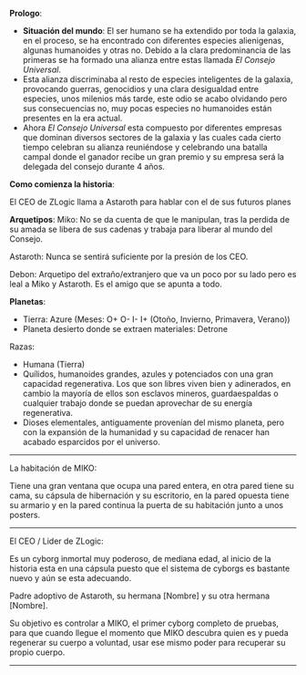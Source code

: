 
**Prologo**: 
- **Situación del mundo**: El ser humano se ha extendido por toda la galaxia, en el proceso, se ha encontrado con diferentes especies alienigenas, algunas humanoides y otras no. Debido a la clara predominancia de las primeras se ha formado una alianza entre estas llamada *El Consejo Universal*. 
- Esta alianza discriminaba al resto de especies inteligentes de la galaxia, provocando guerras, genocidios y una clara desigualdad entre especies, unos milenios más tarde, este odio se acabo olvidando pero sus consecuencias no, muy pocas especies no humanoides están presentes en la era actual. 
- Ahora *El Consejo Universal* esta compuesto por diferentes empresas que dominan diversos sectores de la galaxia y las cuales cada cierto tiempo celebran su alianza reuniéndose y celebrando una batalla campal donde el ganador recibe un gran premio y su empresa será la delegada del consejo durante 4 años.

**Como comienza la historia**:

El CEO de ZLogic llama a Astaroth para hablar con el de sus futuros planes

**Arquetipos**:
Miko: No se da cuenta de que le manipulan, tras la perdida de su amada se libera de sus cadenas y trabaja para liberar al mundo del Consejo.

Astaroth: Nunca se sentirá suficiente por la presión de los CEO.

Debon: Arquetipo del extraño/extranjero que va un poco por su lado pero es leal a Miko y Astaroth. Es el amigo que se apunta a todo.

**Planetas**:
- Tierra: Azure (Meses: O+ O- I- I+ (Otoño, Invierno, Primavera, Verano))
- Planeta desierto donde se extraen materiales: Detrone

Razas: 
- Humana (Tierra)
- Quílidos, humanoides grandes, azules y potenciados con una gran capacidad regenerativa. Los que son libres viven bien y adinerados, en cambio la mayoría de ellos son esclavos mineros, guardaespaldas o cualquier trabajo donde se puedan aprovechar de su energía regenerativa.
- Dioses elementales, antiguamente provenían del mismo planeta, pero con la expansión de la humanidad y su capacidad de renacer han acabado esparcidos por el universo.
---

La habitación de MIKO:

Tiene una gran ventana que ocupa una pared entera, en otra pared tiene su cama, su cápsula de hibernación y su escritorio, en la pared opuesta tiene su armario y en la pared continua la puerta de su habitación junto a unos posters.

---

El CEO / Lider de ZLogic:

Es un cyborg inmortal muy poderoso, de mediana edad, al inicio de la historia esta en una cápsula puesto que el sistema de cyborgs es bastante nuevo y aún se esta adecuando.

Padre adoptivo de Astaroth, su hermana [Nombre] y su otra hermana [Nombre].

Su objetivo es controlar a MIKO, el primer cyborg completo de pruebas, para que cuando llegue el momento que MIKO descubra quien es y pueda regenerar su cuerpo a voluntad, usar ese mismo poder para recuperar su propio cuerpo.

---


